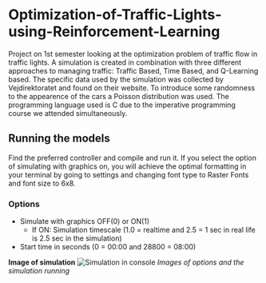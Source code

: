 # Optimization-of-Traffic-Lights-using-Reinforcement-Learning
Project on 1st semester looking at the optimization problem of traffic flow in traffic lights.
A simulation is created in combination with three different approaches to managing traffic: Traffic Based, Time Based, and Q-Learning based. The specific data used by the simulation was collected by Vejdirektoratet and found on their website. To introduce some randomness to the appearence of the cars a Poisson distribution was used. The programming language used is C due to the imperative programming course we attended simultaneously.

## Running the models
Find the preferred controller and compile and run it. 
If you select the option of simulating with graphics on, you will achieve the optimal formatting in your terminal by going to settings and changing font type to Raster Fonts and font size to 6x8.

### Options
- Simulate with graphics OFF(0) or ON(1)
  - If ON: Simulation timescale (1.0 = realtime and 2.5 = 1 sec in real life is 2.5 sec in the simulation)
- Start time in seconds (0 = 00:00 and 28800 = 08:00)

**Image of simulation**
![Simulation in console]()
*Images of options and the simulation running*

